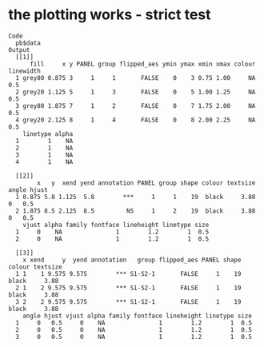 # the plotting works - strict test

    Code
      pb$data
    Output
      [[1]]
          fill     x y PANEL group flipped_aes ymin ymax xmin xmax colour linewidth
      1 grey80 0.875 3     1     1       FALSE    0    3 0.75 1.00     NA       0.5
      2 grey20 1.125 5     1     3       FALSE    0    5 1.00 1.25     NA       0.5
      3 grey80 1.875 7     1     2       FALSE    0    7 1.75 2.00     NA       0.5
      4 grey20 2.125 8     1     4       FALSE    0    8 2.00 2.25     NA       0.5
        linetype alpha
      1        1    NA
      2        1    NA
      3        1    NA
      4        1    NA
      
      [[2]]
            x   y  xend yend annotation PANEL group shape colour textsize angle hjust
      1 0.875 5.8 1.125  5.8        ***     1     1    19  black     3.88     0   0.5
      2 1.875 8.5 2.125  8.5         NS     1     2    19  black     3.88     0   0.5
        vjust alpha family fontface lineheight linetype size
      1     0    NA               1        1.2        1  0.5
      2     0    NA               1        1.2        1  0.5
      
      [[3]]
        x xend     y  yend annotation   group flipped_aes PANEL shape colour textsize
      1 1    1 9.575 9.575        *** S1-S2-1       FALSE     1    19  black     3.88
      2 1    2 9.575 9.575        *** S1-S2-1       FALSE     1    19  black     3.88
      3 2    2 9.575 9.575        *** S1-S2-1       FALSE     1    19  black     3.88
        angle hjust vjust alpha family fontface lineheight linetype size
      1     0   0.5     0    NA               1        1.2        1  0.5
      2     0   0.5     0    NA               1        1.2        1  0.5
      3     0   0.5     0    NA               1        1.2        1  0.5
      

